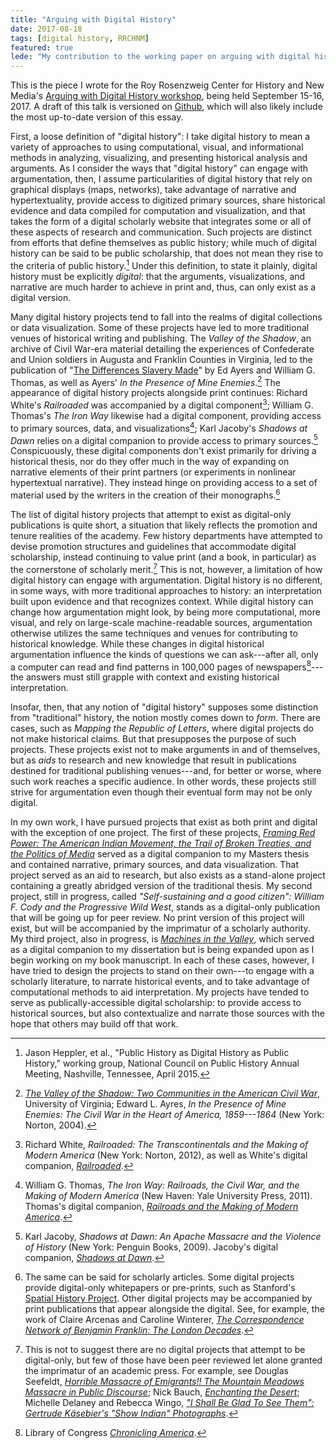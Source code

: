 ```yaml
---
title: "Arguing with Digital History"
date: 2017-08-18
tags: [digital history, RRCHNM]
featured: true
lede: "My contribution to the working paper on arguing with digital history."
---
```


<aside class="posted">
This is the piece I wrote for the Roy Rosenzweig Center for History and New Media's <a href="https://rrchnm.org/news/arguing-with-digital-history-workshop-to-address-a-central-problem-in-digital-history/">Arguing with Digital History workshop</a>, being held September 15-16, 2017. A draft of this talk is versioned on <a href="https://github.com/hepplerj/arguing-digital-history">Github</a>, which will also likely include the most up-to-date version of this essay.
</aside>

First, a loose definition of "digital history": I take digital history to mean a variety of approaches to using computational, visual, and informational methods in analyzing, visualizing, and presenting historical analysis and arguments. As I consider the ways that "digital history" can engage with argumentation, then, I assume particularities of digital history that rely on graphical displays (maps, networks), take advantage of narrative and hypertextuality, provide access to digitized primary sources, share historical evidence and data compiled for computation and visualization, and that takes the form of a digital scholarly website that integrates some or all of these aspects of research and communication. Such projects are distinct from efforts that define themselves as public history; while much of digital history can be said to be public scholarship, that does not mean they rise to the criteria of public history.[^1] Under this definition, to state it plainly, digital history must be explicitly *digital*: that the arguments, visualizations, and narrative are much harder to achieve in print and, thus, can only exist as a digital version.

[^1]: Jason Heppler, et al., "Public History as Digital History as Public History," working group, National Council on Public History Annual Meeting, Nashville, Tennessee, April 2015.

Many digital history projects tend to fall into the realms of digital collections or data visualization. Some of these projects have led to more traditional venues of historical writing and publishing. The *Valley of the Shadow*, an archive of Civil War-era material detailing the experiences of Confederate and Union soldiers in Augusta and Franklin Counties in Virginia, led to the publication of "[The Differences Slavery Made](http://www2.vcdh.virginia.edu/AHR/)" by Ed Ayers and William G. Thomas, as well as Ayers' *In the Presence of Mine Enemies*.[^2] The appearance of digital history projects alongside print continues: Richard White's *Railroaded* was accompanied by a digital component[^3]; William G. Thomas's *The Iron Way* likewise had a digital component, providing access to primary sources, data, and visualizations[^10]; Karl Jacoby's *Shadows at Dawn* relies on a digital companion to provide access to primary sources.[^4] Conspicuously, these digital components don't exist primarily for driving a historical thesis, nor do they offer much in the way of expanding on narrative elements of their print partners (or experiments in nonlinear hypertextual narrative). They instead hinge on providing access to a set of material used by the writers in the creation of their monographs.[^5]

[^2]: *[The Valley of the Shadow: Two Communities in the American Civil War](http://valley.lib.virginia.edu/)*, University of Virginia; Edward L. Ayres, *In the Presence of Mine Enemies: The Civil War in the Heart of America, 1859---1864* (New York: Norton, 2004).

[^3]: Richard White, *Railroaded: The Transcontinentals and the Making of Modern America* (New York: Norton, 2012), as well as White's digital companion, *[Railroaded](http://railroaded.stanford.edu)*.

[^4]: Karl Jacoby, *Shadows at Dawn: An Apache Massacre and the Violence of History* (New York: Penguin Books, 2009). Jacoby's digital companion, *[Shadows at Dawn](http://brown.edu/Research/Aravaipa/)*.

[^5]: The same can be said for scholarly articles. Some digital projects provide digital-only whitepapers or pre-prints, such as Stanford's [Spatial History Project](http://web.stanford.edu/group/spatialhistory/cgi-bin/site/pub_toc.php). Other digital projects may be accompanied by print publications that appear alongside the digital. See, for example, the work of Claire Arcenas and Caroline Winterer, *[The Correspondence Network of Benjamin Franklin: The London Decades](http://republicofletters.stanford.edu/publications/franklin/)*.

[^10]: William G. Thomas, *The Iron Way: Railroads, the Civil War, and the Making of Modern America* (New Haven: Yale University Press, 2011). Thomas's digital companion, *[Railroads and the Making of Modern America](http://railroads.unl.edu/)*.

The list of digital history projects that attempt to exist as digital-only publications is quite short, a situation that likely reflects the promotion and tenure realities of the academy. Few history departments have attempted to devise promotion structures and guidelines that accommodate digital scholarship, instead continuing to value print (and a book, in particular) as the cornerstone of scholarly merit.[^6] This is not, however, a limitation of how digital history can engage with argumentation. Digital history is no different, in some ways, with more traditional approaches to history: an interpretation built upon evidence and that recognizes context. While digital history can change how argumentation might look, by being more computational, more visual, and rely on large-scale machine-readable sources, argumentation otherwise utilizes the same techniques and venues for contributing to historical knowledge. While these changes in digital historical argumentation influence the kinds of questions we can ask---after all, only a computer can read and find patterns in 100,000 pages of newspapers[^7]---the answers must still grapple with context and existing historical interpretation.

[^6]: This is not to suggest there are no digital projects that attempt to be digital-only, but few of those have been peer reviewed let alone granted the imprimatur of an academic press. For example, see Douglas Seefeldt, *[Horrible Massacre of Emigrants!! The Mountain Meadows Massacre in Public Discourse](http://mountainmeadows.unl.edu/)*; Nick Bauch, *[Enchanting the Desert](http://enchantingthedesert.com/)*; Michelle Delaney and Rebecca Wingo, *["I Shall Be Glad To See Them": Gertrude Käsebier's "Show Indian" Photographs](http://codystudies.org/kasebier/index.html)*.

[^7]: Library of Congress *[Chronicling America](http://chroniclingamerica.loc.gov/about/)*.

Insofar, then, that any notion of "digital history" supposes some distinction from "traditional" history, the notion mostly comes down to *form*. There are cases, such as *Mapping the Republic of Letters*, where digital projects do not make historical claims. But that presupposes the purpose of such projects. These projects exist not to make arguments in and of themselves, but as *aids* to research and new knowledge that result in publications destined for traditional publishing venues---and, for better or worse, where such work reaches a specific audience. In other words, these projects still strive for argumentation even though their eventual form may not be only digital.

In my own work, I have pursued projects that exist as both print and digital with the exception of one project. The first of these projects, *[Framing Red Power: The American Indian Movement, the Trail of Broken Treaties, and the Politics of Media](http://framingredpower.org)* served as a digital companion to my Masters thesis and contained narrative, primary sources, and data visualization. That project served as an aid to research, but also exists as a stand-alone project containing a greatly abridged version of the traditional thesis. My second project, still in progress, called *"Self-sustaining and a good citizen": William F. Cody and the Progressive Wild West*, stands as a digital-only publication that will be going up for peer review. No print version of this project will exist, but will be accompanied by the imprimatur of a scholarly authority. My third project, also in progress, is *[Machines in the Valley](https://machinesinthevalley.org)*, which served as a digital companion to my dissertation but is being expanded upon as I begin working on my book manuscript. In each of these cases, however, I have tried to design the projects to stand on their own---to engage with a scholarly literature, to narrate historical events, and to take advantage of computational methods to aid interpretation. My projects have tended to serve as publically-accessible digital scholarship: to provide access to historical sources, but also contextualize and narrate those sources with the hope that others may build off that work. 
